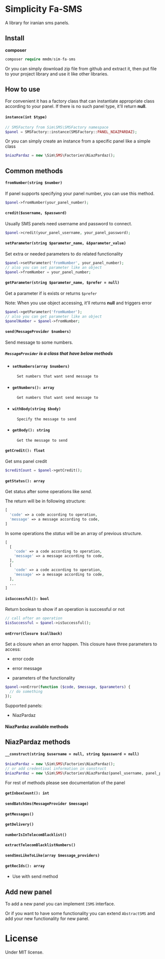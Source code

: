 # Simplicity Fa-SMS
A library for iranian sms panels.

## Install
**composer**
```php 
composer require mmdm/sim-fa-sms
```

Or you can simply download zip file from github and extract it, 
then put file to your project library and use it like other libraries.

## How to use
For convenient it has a factory class that can instantiate appropriate 
class according to your panel. If there is no such panel type, it'll 
return **null**.

#### `instance(int $type)`

```php
// SMSFactory from Sim\SMS\SMSFactory namespace
$panel = SMSFactory::instance(SMSFactory::PANEL_NIAZPARDAZ);
```

Or you can simply create an instance from a specific panel like a 
simple class

```php
$niazPardaz = new \Sim\SMS\Factories\NiazPardaz();
```

## Common methods

#### `fromNumber(string $number)`

If panel supports specifying your panel number, you can use this method.

```php
$panel->fromNumber(your_panel_number);
```

#### `credit($username, $password)`

Usually SMS panels need username and password to connect.

```php
$panel->credit(your_panel_username, your_panel_password);
```

#### `setParameter(string $parameter_name, &$parameter_value)`

Set extra or needed parameters to do related functionality

```php
$panel->setParameter('fromNumber', your_panel_number);
// also you can set parameter like an object
$panel->fromNumber = your_panel_number;
```

#### `getParameter(string $parameter_name, $prefer = null)`

Get a parameter if is exists or returns `$prefer`

Note: When you use object accessing, it'll returns **null** and 
triggers error

```php
$panel->getParameter('fromNumber');
// also you can get parameter like an object
$panelNumber = $panel->fromNumber;
```

#### `send(MessageProvider $numbers)`

Send message to some numbers.

##### `MessageProvider` is a class that have below methods

- #### `setNumbers(array $numbers)`
        Set numbers that want send message to
        
- #### `getNumbers(): array`
        Get numbers that want send message to
        
- #### `withBody(string $body)`
        Specify the message to send
        
- #### `getBody(): string`
        Get the message to send

#### `getCredit(): float`

Get sms panel credit

```php
$creditCount = $panel->getCredit();
```

#### `getStatus(): array`

Get status after some operations like *send*.

The return will be in following structure:

```php
[
  'code' => a code according to operation,
  'message' => a message according to code,
]
```

In some operations the *status* will be an array of previous structure.

```php
[
  [
    'code' => a code according to operation,
    'message' => a message according to code,
  ],
  [
    'code' => a code according to operation,
    'message' => a message according to code,
  ],
  ...
]
```

#### `isSuccessful(): bool`

Return boolean to show if an operation is successful or not

```php
// call after an operation
$isSuccessful = $panel->isSuccessful();
```

#### `onError(Closure $callback)`

Set a closure when an error happen. This closure have three parameters 
to access:

- error code

- error message

- parameters of the functionality

```php
$panel->onError(function ($code, $message, $parameters) {
  // do something
});
```

Supported panels:

- NiazPardaz

#### NiazPardaz available methods

## NiazPardaz methods

#### `__construct(string $username = null, string $password = null)`

```php
$niazPardaz = new \Sim\SMS\Factories\NiazPardaz();
// or add credentioal information in construct
$niazPardaz = new \Sim\SMS\Factories\NiazPardaz(panel_username, panel_password);
```

For rest of methods please see documentation of the panel

#### `getInboxCount(): int`

#### `sendBatchSms(MessageProvider $message)`

#### `getMessages()`

#### `getDelivery()`

#### `numberIsInTelecomBlacklist()`

#### `extractTelecomBlacklistNumbers()`

#### `sendSmsLikeToLike(array $message_providers)`

#### `getRecIds(): array`
 - Use with send method
 
 ## Add new panel
 
 To add a new panel you can implement `ISMS` interface.

Or if you want to have some functionality you can extend `AbstractSMS` 
and add your new functionality for new panel.

# License
Under MIT license.